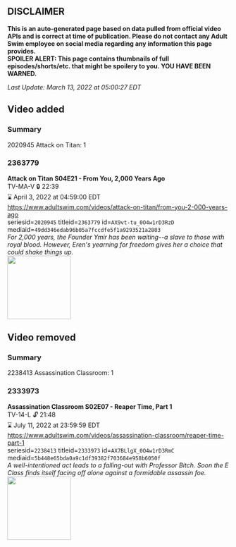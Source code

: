 ## DISCLAIMER
**This is an auto-generated page based on data pulled from official video APIs and is correct at time of publication. Please do not contact any Adult Swim employee on social media regarding any information this page provides.**  
**SPOILER ALERT: This page contains thumbnails of full episodes/shorts/etc. that might be spoilery to you. YOU HAVE BEEN WARNED.**  

_Last Update: March 13, 2022 at 05:00:27 EDT_
## Video added
### Summary
2020945 Attack on Titan: 1  
### 2363779
**Attack on Titan S04E21 - From You, 2,000 Years Ago**  
TV-MA-V 🔒 22:39  
⌛ April 3, 2022 at 04:59:00 EDT  
https://www.adultswim.com/videos/attack-on-titan/from-you-2-000-years-ago  
seriesid=`2020945` titleid=`2363779` id=`AX9vt-tu_0O4w1rD3RzD` mediaid=`49dd346edab96b05a7fccdfe5f1a9293521a2803`  
_For 2,000 years, the Founder Ymir has been waiting--a slave to those with royal blood. However, Eren's yearning for freedom gives her a choice that could shake things up._  
<a href="https://media.cdn.adultswim.com/uploads/20220309/thumbnails/2_22391226273-AttackOnTitan_080_FromYou2000YearsAgo.png"><img src="https://media.cdn.adultswim.com/uploads/20220309/thumbnails/2_22391226273-AttackOnTitan_080_FromYou2000YearsAgo.png" height="144px" /></a>
## Video removed
### Summary
2238413 Assassination Classroom: 1  
### 2333973
**Assassination Classroom S02E07 - Reaper Time, Part 1**  
TV-14-L 🔓 21:48  
⌛ July 11, 2022 at 23:59:59 EDT  
https://www.adultswim.com/videos/assassination-classroom/reaper-time-part-1  
seriesid=`2238413` titleid=`2333973` id=`AX7BLlgX_0O4w1rD3RmC` mediaid=`5b448e65bda0a9c1df39382f703684e958b6050f`  
_A well-intentioned act leads to a falling-out with Professor Bitch. Soon the E Class finds itself facing off alone against a formidable assassin foe._  
<a href="https://media.cdn.adultswim.com/uploads/20220203/thumbnails/2_222315294-AssassinationClassroom_29_ReaperTime_Part1.png"><img src="https://media.cdn.adultswim.com/uploads/20220203/thumbnails/2_222315294-AssassinationClassroom_29_ReaperTime_Part1.png" height="144px" /></a>
